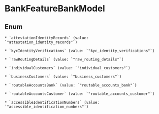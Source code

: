 
# BankFeatureBankModel

## Enum


    * `attestationIdentityRecords` (value: `"attestation_identity_records"`)

    * `kycIdentityVerifications` (value: `"kyc_identity_verifications"`)

    * `rawRoutingDetails` (value: `"raw_routing_details"`)

    * `individualCustomers` (value: `"individual_customers"`)

    * `businessCustomers` (value: `"business_customers"`)

    * `routableAccountsBank` (value: `"routable_accounts_bank"`)

    * `routableAccountsCustomer` (value: `"routable_accounts_customer"`)

    * `accessibleIdentificationNumbers` (value: `"accessible_identification_numbers"`)



